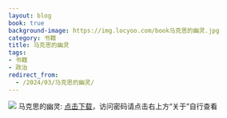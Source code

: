 ```yaml
---
layout: blog
book: true
background-image: https://img.locyoo.com/book马克思的幽灵.jpg
category: 书籍
title: 马克思的幽灵
tags:
- 书籍
- 政治
redirect_from:
  - /2024/03/马克思的幽灵/
---
```

![](https://img.locyoo.com/book马克思的幽灵.jpg)
马克思的幽灵: <a name = "ref1" href="https://url18.ctfile.com/f/50983618-1253579488-49126a?p=3619">点击下载</a>，访问密码请点击右上方“关于”自行查看